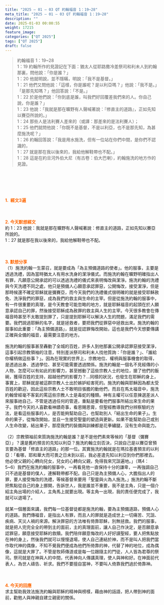 ```yaml
---
title: "2025 – 01 – 03 QT 約翰福音 1：19~28"
meta_title: "2025 – 01 – 03 QT 約翰福音 1：19~28"
description: ""
date: 2025-01-03 00:00:55
weight: 17215
feature_image: 
categories: ["QT 2025"]
tags: ["QT 2025"]
draft: false
---
```


<blockquote>約翰福音 1：19~28<br />
1：19 約翰所作的見證記在下面：猶太人從耶路撒冷差祭司和利未人到約翰那裏，問他說：「你是誰？」<br />
1：20 他就明說，並不隱瞞，明說：「我不是基督。」<br />
1：21 他們又問他說：「這樣，你是誰呢？是以利亞嗎？」他說：「我不是。」「是那先知嗎？」他回答說：「不是。」<br />
1：22 於是他們說：「你到底是誰，叫我們好回覆差我們來的人。你自己說，你是誰？」<br />
1：23 他說：「我就是那在曠野有人聲喊著說：『修直主的道路』，正如先知以賽亞所說的。」<br />
1：24 那些人是法利賽人差來的（或譯：那差來的是法利賽人）；<br />
1：25 他們就問他說：「你既不是基督，不是以利亞，也不是那先知，為甚麼施洗呢？」<br />
1：26 約翰回答說：「我是用水施洗，但有一位站在你們中間，是你們不認識的，<br />
1：27 就是那在我以後來的，我給他解鞋帶也不配。」<br />
1：28 這是在約旦河外伯大尼（有古卷：伯大巴喇），約翰施洗的地方作的見證。</blockquote><br />
&nbsp;<br />
<br />
&nbsp;<br />
<br />
<span style="color: #ff6600;" data-darkreader-inline-color=""><strong>1.  經文3遍</strong></span><br />
<br />
&nbsp;<br />
<br />
<span style="color: #ff6600;" data-darkreader-inline-color=""><strong>2. 今天默想經文<br />
</strong></span>約 1：23 他說：我就是那在曠野有人聲喊著說：修直主的道路，正如先知以賽亞所說的。<br />
1：27 就是那在我以後來的，我給他解鞋帶也不配。<br />
<br />
&nbsp;<br />
<br />
<strong><span style="color: #ff6600;" data-darkreader-inline-color="">3. 默想分享<br />
</span></strong>（1）施洗約翰一生蒙召，就是要成為「為主預備道路的使者」。他的服事，主要是透過洗禮，因為當時猶太人有用水洗身的潔淨儀式。而施洗約翰在曠野明確指出人有罪，凡願意公開承認的可以透過洗禮的儀式來表明悔改與潔淨。施洗約翰的洗禮與今天洗禮不同之處，他只是預備人心願意承認罪惡，公開悔改，接受潔淨，但是那時候還不確定耶穌就是彌賽亞，而今天我們的洗禮儀式很明確的就是接受耶穌赦免、洗淨我們的罪惡，成為我們的救主與生命的主宰。但是從施洗約翰的服事中，有一件很重要的真理，是今天教會可能忽略的地方，就是耶穌福音的起頭在於人願意承認自己的罪，然後接受耶穌成為赦罪的救主與人生的主宰。今天很多教會在傳福音時甚至不太敢提到罪了，只是提到耶穌可以解決人生的問題，滿足我們的需要。我們說過耶穌的名字，就是拯救者，要把我們從罪惡中拯救出來。施洗約翰的服事如此重要：「為主預備道路」，就是從認罪悔改開始，這也是我們今天想要傳講正確與全備的福音，最需要注意的地方。<br />
<br />
施洗約翰的服事甚至轟動了全城的百姓，許多人到他那裏公開承認罪惡接受潔淨，這事引起宗教領袖的注意，特別差派祭司和利未人找他質詢：「你是誰？」、「誰給你權柄做這些事？」。因為在現實的世界上，宗教地位、權柄與服事機會的取得，是透過出身、透過學位、甚至可能需要透過關係。施洗約翰是一個名不見經傳的小人物，怎麼可以有如此的影響力，甚至撼動了這些宗教人士的地位，搶了他們的飯碗，獲得百姓的支持，超越他們的影響力？…同樣的狀況，也發生在耶穌的身上，事實上，耶穌就是被這群宗教人士出於嫉妒給害死的。施洗約翰與耶穌因為都太受百姓的歡迎，因此這些宗教人士不敢明目張膽的動他們，而且在馬太福音中，施洗約翰曾經毫不客氣的罵這些宗教人士是毒蛇的種類。神有主權可以任意揀選差派人來服事祂自己，不管是透過任何的管道，重點是要看他們服事所結出來生命的果子。我們今天的人喜歡看神蹟奇事，看恩賜恩膏，但聖經教導我們分辨察驗的方法，是看這些服事的人，是否能夠幫助自己，也幫助別人「結出生命的果子」。生命的果子，從悔改開始，並且一生接受聖靈的塑造與更新。如果不能幫助自己或別人生命改變，結出果子，那麼我們的裝備與訓練都是花拳繡腿，沒有生命與能力。<br />
<br />
（2）宗教領袖前來質詢施洗約翰是誰？是不是他們素來等候的「基督（彌賽亞）」？還是舊約預言的先知以利亞？施洗約翰立刻否決，只說自己是以賽亞曾預言要為基督「修直主的道路」的那一位。其實施洗約翰就是在瑪拉基書預言的以利亞：「看哪，耶和華大而可畏之日未到以前，我必差遣先知以利亞到你們那裡去。他必使父親的心轉向兒女，兒女的心轉向父親，免得我來咒詛遍地。」（瑪4：5~6）我們在施洗約翰的服事中，一再看見他一直保持十分的謙卑，一再強調自己只不過是基督的僕人，連解鞋帶都不配。自己只是為主預備人心，大膽指出人的罪，要人接受悔改的洗禮，等候基督來要用「聖靈與火為人施洗。」施洗約翰不斷把焦點從自己的身上挪開，告訴世人，我是誰並不重要，我不是主角，只是一個介紹主角出場的介紹人，主角馬上就要出現。等主角一出現，我的責任便完成了，我就可以退場了。<br />
<br />
就某一個層面來講，我們每一位基督徒都是施洗約翰，要為主預備道路，預備人心的道路。我們傳福音，是指出人有罪，而且人的罪就是造成世上一切痛苦、咒詛、疾病、天災人禍的來源。解決罪惡的方法唯有倚靠耶穌，別無拯救。我們的服事，就是把人完完全全的帶到主的面前，主的真理面前，讓人自己作決定，是否願意承認罪惡，願意接受耶穌的救贖。我們陪伴願意悔改的人好好讀聖經，要人把焦點放在神的身上，然後我們就可以慢慢退場，使人自己連結於神，而不是叫人把我們當作取代神的偶像，不知不覺我們便成為他們所倚靠的神，代替了神的地位，成為偶像，這就是大罪了。不管是牧師傳道或是每一位跟隨主的門徒，人人皆為君尊的祭司。祭司就是在神與人的中間，代表神向人傳講真理，使人與神和好。在神面前代表人，為世人禱告、祈求。我們不要擅自當神，不要叫人倚靠我們過於倚靠神。<br />
<br />
&nbsp;<br />
<br />
<strong style="font-size: inherit;"><span style="color: #ff6600;" data-darkreader-inline-color="">4. 今天的回應<br />
</span></strong>求主幫助我效法施洗約翰與耶穌的精神與榜樣，藉由神的話語，把人帶到神的面前，勸勉人與神親自建立親密的關係。<br />
<br />
&nbsp;
        